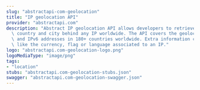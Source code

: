 ```yaml
---
slug: "abstractapi-com-geolocation"
title: "IP geolocation API"
provider: "abstractapi.com"
description: "Abstract IP geolocation API allows developers to retrieve the region,\
  \ country and city behind any IP worldwide. The API covers the geolocation of IPv4\
  \ and IPv6 addresses in 180+ countries worldwide. Extra information can be retrieved\
  \ like the currency, flag or language associated to an IP."
logo: "abstractapi.com-geolocation-logo.png"
logoMediaType: "image/png"
tags:
- "location"
stubs: "abstractapi.com-geolocation-stubs.json"
swagger: "abstractapi.com-geolocation-swagger.json"
---
```


